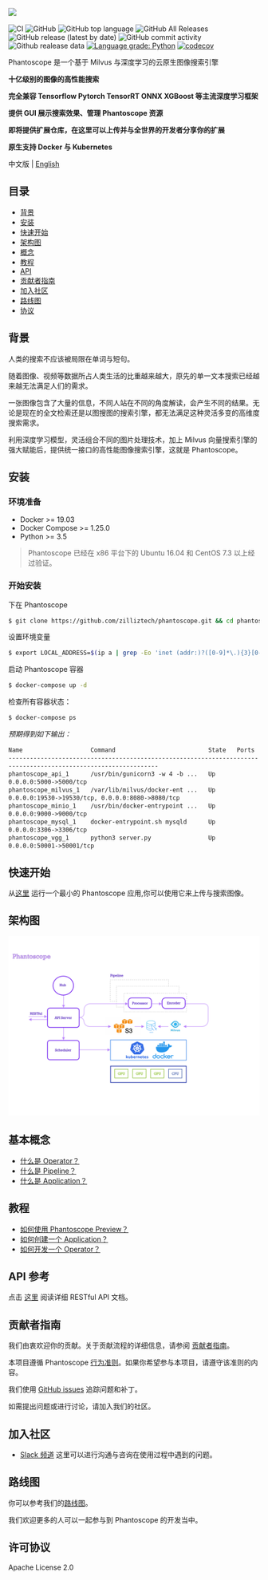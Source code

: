 ![](https://github.com/zilliztech/phantoscope/blob/master/.github/logo.png)

![CI](https://github.com/zilliztech/phantoscope/workflows/CI/badge.svg?branch=master)
![GitHub](https://img.shields.io/github/license/zilliztech/phantoscope)
![GitHub top language](https://img.shields.io/github/languages/top/zilliztech/phantoscope)
![GitHub All Releases](https://img.shields.io/github/downloads/zilliztech/phantoscope/total)
![GitHub release (latest by date)](https://img.shields.io/github/v/release/zilliztech/phantoscope)
![GitHub commit activity](https://img.shields.io/github/commit-activity/w/zilliztech/phantoscope)
![Github realease data](https://img.shields.io/github/release-date/zilliztech/phantoscope)
[![Language grade: Python](https://img.shields.io/lgtm/grade/python/g/zilliztech/phantoscope.svg?logo=lgtm&logoWidth=18)](https://lgtm.com/projects/g/zilliztech/phantoscope/context:python)
[![codecov](https://codecov.io/gh/zilliztech/phantoscope/branch/master/graph/badge.svg)](https://codecov.io/gh/zilliztech/phantoscope)

Phantoscope 是一个基于 Milvus 与深度学习的云原生图像搜索引擎

**十亿级别的图像的高性能搜索**

**完全兼容 Tensorflow Pytorch TensorRT ONNX XGBoost 等主流深度学习框架**

**提供 GUI 展示搜索效果、管理 Phantoscope 资源**

**即将提供扩展仓库，在这里可以上传并与全世界的开发者分享你的扩展**

**原生支持 Docker 与 Kubernetes**

中文版 | [English](README.md)

## 目录

- [背景](#背景)
- [安装](#安装)
- [快速开始](#快速开始)
- [架构图](#架构图)
- [概念](#概念)
- [教程](#教程)
- [API](#API)
- [贡献者指南](#贡献者指南)
- [加入社区](#加入社区)
- [路线图](#路线图)
- [协议](#协议)

## 背景

人类的搜索不应该被局限在单词与短句。

随着图像、视频等数据所占人类生活的比重越来越大，原先的单一文本搜索已经越来越无法满足人们的需求。

一张图像包含了大量的信息，不同人站在不同的角度解读，会产生不同的结果。无论是现在的全文检索还是以图搜图的搜索引擎，都无法满足这种灵活多变的高维度搜索需求。

利用深度学习模型，灵活组合不同的图片处理技术，加上 Milvus 向量搜索引擎的强大赋能后，提供统一接口的高性能图像搜索引擎，这就是 Phantoscope。

## 安装

### 环境准备

- Docker >= 19.03
- Docker Compose >= 1.25.0
- Python >= 3.5

> Phantoscope 已经在 x86 平台下的 Ubuntu 16.04 和 CentOS 7.3 以上经过验证。

### 开始安装


下在 Phantoscope
```bash
$ git clone https://github.com/zilliztech/phantoscope.git && cd phantoscope
```

设置环境变量
```bash
$ export LOCAL_ADDRESS=$(ip a | grep -Eo 'inet (addr:)?([0-9]*\.){3}[0-9]*' | grep -Eo '([0-9]*\.){3}[0-9]*' | grep -v '127.0.0.1'| head -n 1)
```

启动 Phantoscope 容器
```bash
$ docker-compose up -d
```

检查所有容器状态：
``` bash
$ docker-compose ps
``` 

*预期得到如下输出：*
```
Name                   Command                          State   Ports
----------------------------------------------------------------------------------------------------------------
phantoscope_api_1      /usr/bin/gunicorn3 -w 4 -b ...   Up      0.0.0.0:5000->5000/tcp
phantoscope_milvus_1   /var/lib/milvus/docker-ent ...   Up      0.0.0.0:19530->19530/tcp, 0.0.0.0:8080->8080/tcp
phantoscope_minio_1    /usr/bin/docker-entrypoint ...   Up      0.0.0.0:9000->9000/tcp
phantoscope_mysql_1    docker-entrypoint.sh mysqld      Up      0.0.0.0:3306->3306/tcp
phantoscope_vgg_1      python3 server.py                Up      0.0.0.0:50001->50001/tcp
```

## 快速开始

从[这里](./docs/site/zh-CN/quickstart) 运行一个最小的 Phantoscope 应用,你可以使用它来上传与搜索图像。

## 架构图

![](./.github/phantoscope.png)
## 基本概念
                                                  
- [什么是 Operator？](./docs/site/zh-CN/tutorials/operator.md)                                                      
- [什么是 Pipeline？](./docs/site/zh-CN/tutorials/pipeline.md)                                                         
- [什么是 Application？](./docs/site/zh-CN/tutorials/application.md)                                                    


## 教程

- [如何使用 Phantoscope Preview？](./docs/site/zh-CN/tutorials/preview.md)
- [如何创建一个 Application？](./docs/site/zh-CN/examples/object.md)
- [如何开发一个 Operator？](./operators/HowToAddAnOperator.md)                                           

 
## API 参考

点击 [这里](https://app.swaggerhub.com/apis-docs/phantoscope/Phantoscope/0.1.0) 阅读详细 RESTful API 文档。

## 贡献者指南

我们由衷欢迎你的贡献。关于贡献流程的详细信息，请参阅 [贡献者指南](CONTRIBUTING.md)。

本项目遵循 Phantoscope [行为准则](CODE_OF_CONDUCT.md)。如果你希望参与本项目，请遵守该准则的内容。

我们使用 [GitHub issues](https://github.com/zilliztech/phantoscope/issues) 追踪问题和补丁。

如需提出问题或进行讨论，请加入我们的社区。


## 加入社区

- [Slack 频道](https://join.slack.com/t/zillizworkplace/shared_invite/zt-enpvlmud-6gnqhPqQryhQLfj3BQhbew) 这里可以进行沟通与咨询在使用过程中遇到的问题。


## 路线图

你可以参考我们的[路线图](https://github.com/zilliztech/phantoscope/milestones)。

我们欢迎更多的人可以一起参与到 Phantoscope 的开发当中。 


## 许可协议
Apache License 2.0

